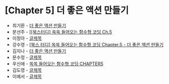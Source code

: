 # [Chapter 5] 더 좋은 액션 만들기

- 최기환 - [더 좋은 액션 만들기](https://circular-error-a3d.notion.site/aa353f6137804358830af69395c8f380?pvs=4)
- 문선주 - [[[북스터디] 쏙쏙 들어오는 함수형 코딩 Ch.5](https://moonsun-blog.vercel.app/function-5)
- 이정아 - [글제목](링크)
- 강수영 - [[북스 터디] 쏙쏙 들어오는 함수형 코딩 Chapter.5 - 더 좋은 액션 만들기](https://velog.io/@sooyoung15928/%EB%B6%81%EC%8A%A4-%ED%84%B0%EB%94%94-%EC%8F%99%EC%8F%99-%EB%93%A4%EC%96%B4%EC%98%A4%EB%8A%94-%ED%95%A8%EC%88%98%ED%98%95-%EC%BD%94%EB%94%A9-Chapter.5-%EB%8D%94-%EC%A2%8B%EC%9D%80-%EC%95%A1%EC%85%98-%EB%A7%8C%EB%93%A4%EA%B8%B0)
- 김지나 - [더 좋은 액션 만들기](https://zzinao.notion.site/chap5-5bf82f1113974cd79264624c064e5397?pvs=4)
- 문수정 - [글제목](링크)
- 우신애 - [쏙쏙 들어오는 함수형 코딩 CHAPTER5](https://velog.io/@wooshinae/%EC%8F%99%EC%8F%99-%EB%93%A4%EC%96%B4%EC%98%A4%EB%8A%94-%ED%95%A8%EC%88%98%ED%98%95%EC%BD%94%EB%94%A9-CHAPTER5)
- 김도영 - [글제목](링크)
- 이예서 - [글제목](링크)
